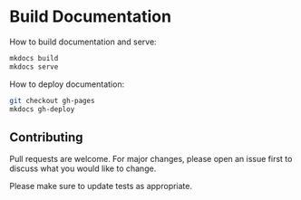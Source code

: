 # Build Documentation

How to build documentation and serve:

```bash
mkdocs build
mkdocs serve 
```

How to deploy documentation:

```bash
git checkout gh-pages
mkdocs gh-deploy
```

## Contributing

Pull requests are welcome. For major changes, please open an issue first to discuss what you would like to change.

Please make sure to update tests as appropriate.